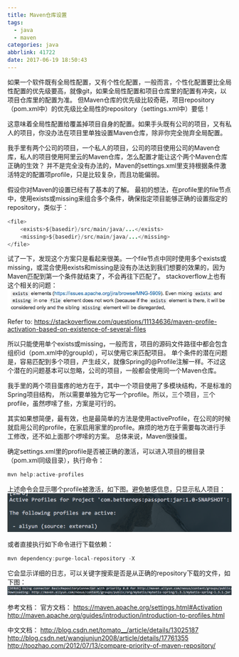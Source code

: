 ```yaml
---
title: Maven仓库设置
tags:
  - java
  - maven
categories: java
abbrlink: 41722
date: 2017-06-19 18:50:43
---
```


如果一个软件既有全局性配置，又有个性化配置，一般而言，个性化配置要比全局性配置的优先级要高，就像git，如果全局性配置和项目仓库里的配置有冲突，以项目仓库里的配置为准。
但Maven仓库的优先级比较奇葩，项目repository（pom.xml中）的优先级比全局性的repository（settings.xml中）要低！

<!-- more -->

这意味着全局性配置给覆盖掉项目自身的配置。如果手头既有公司的项目，又有私人的项目，你没办法在项目里单独设置Maven仓库，除非你完全抛弃全局配置。

我手里有两个公司的项目，一个私人的项目，公司的项目使用公司的Maven仓库，私人的项目使用阿里云的Maven仓库，怎么配置才能让这个两个Maven仓库正确的生效？
并不是完全没有办法的，Maven的settings.xml里支持根据条件激活特定的配置项profile，只是比较复杂，而且功能偏弱。

假设你对Maven的设置已经有了基本的了解。
最初的想法，在profile里的file节点中，使用exists或missing来组合多个条件，确保指定项目能够正确的设置指定的repository，类似于：
```java
<file>
	<exists>${basedir}/src/main/java/...</exists>
	<missing>${basedir}/src/main/java/...</missing>
</file>
```
试了一下，发现这个方案只是看起来很美。一个file节点中同时使用多个exists或missing，或混合使用exists和missing是没有办法达到我们想要的效果的，因为Maven匹配到第一个条件就结束了，不会再往下匹配了。
stackoverflow上也有这个相关的问题：
![stackoverflow](/images/stackoverflow.png)

Refer to: https://stackoverflow.com/questions/11134636/maven-profile-activation-based-on-existence-of-several-files

所以只能使用单个exists或missing，一般而言，项目的源码文件路径中都会包含组织id（pom.xml中的groupId），可以使用它来匹配项目。
单个条件的潜在问题是，容易匹配到多个项目，产生歧义，就像Spring的@Profile注解一样。不过这个潜在的问题基本可以忽略，公司的项目，一般都会使用同一个Maven仓库。

我手里的两个项目蛋疼的地方在于，其中一个项目使用了多模块结构，不是标准的Spring项目结构， 所以需要单独为它写一个profile。所以，三个项目，三个profile，虽然啰嗦了些，方案是可行的。

其实如果想简便，最有效，也是最简单的方法是使用activeProfile，在公司的时候就启用公司的profile，在家启用家里的profile。麻烦的地方在于需要每次进行手工修改，还不如上面那个啰嗦的方案。
总体来说，Maven很操蛋。

确定settings.xml里的profile是否被正确的激活，可以进入项目的根目录（pom.xml同级目录），执行命令：
```java
mvn help:active-profiles
```
上述命令会显示哪个profile被激活，如下图。避免敏感信息，只显示私人项目：
![active](/images/active-profile.png)

或者直接执行如下命令进行下载依赖：
```java
mvn dependency:purge-local-repository -X
```
它会显示详细的日志，可以关键字搜索是否是从正确的repository下载的文件，如下图：
![purge](/images/purge.png)

参考文档：
官方文档：
https://maven.apache.org/settings.html#Activation
http://maven.apache.org/guides/introduction/introduction-to-profiles.html

中文文档：
http://blog.csdn.net/tomato__/article/details/13025187
http://blog.csdn.net/wangjunjun2008/article/details/17761355
http://toozhao.com/2012/07/13/compare-priority-of-maven-repository/